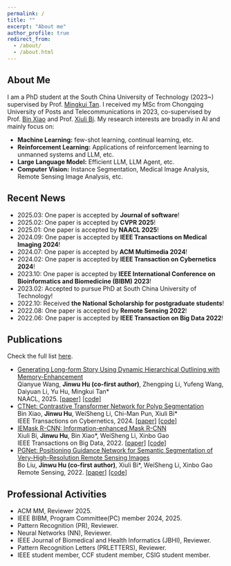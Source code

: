 ```yaml
---
permalink: /
title: ""
excerpt: "About me"
author_profile: true
redirect_from: 
  - /about/
  - /about.html
---
```

About Me
------
I am a PhD student at the South China University of Technology (2023~) supervised by Prof. [Mingkui Tan](https://tanmingkui.github.io/). I received my MSc from Chongqing University of Posts and Telecommunications in 2023, co-supervised by Prof. [Bin Xiao](https://faculty.cqupt.edu.cn/xiaobin/zh_CN/index.htm) and Prof. [Xiuli Bi](https://scholar.google.com/citations?user=1Ezgfw8AAAAJ&hl=en). My research interests are broadly in AI and mainly focus on:
- **Machine Learning:** few-shot learning, continual learning, etc.
- **Reinforcement Learning:** Applications of reinforcement learning to unmanned systems and LLM, etc.  
- **Large Language Model:** Efficient LLM, LLM Agent, etc.
- **Computer Vision:** Instance Segmentation, Medical Image Analysis, Remote Sensing Image Analysis, etc.

Recent News
------
- 2025.03: One paper is accepted by **Journal of software**!
- 2025.02: One paper is accepted by **CVPR 2025**!
- 2025.01: One paper is accepted by **NAACL 2025**!
- 2024.09: One paper is accepted by **IEEE Transactions on Medical Imaging 2024**!
- 2024.07: One paper is accepted by **ACM Multimedia 2024**!
- 2024.02: One paper is accepted by **IEEE Transaction on Cybernetics 2024**!
- 2023.10: One paper is accepted by **IEEE International Conference on Bioinformatics and Biomedicine (BIBM) 2023**!
- 2023.02: Accepted to pursue PhD at South China University of Technology!
- 2022.10: Received **the National Scholarship for postgraduate students**!
- 2022.08: One paper is accepted by **Remote Sensing 2022**!
- 2022.06: One paper is accepted by **IEEE Transaction on Big Data 2022**!

Publications
------
Check the full list [here](https://scholar.google.com/citations?user=XmqjPi0AAAAJ&hl=en).
- [Generating Long-form Story Using Dynamic Hierarchical Outlining with Memory-Enhancement](https://arxiv.org/pdf/2412.13575)  <br>
 Qianyue Wang, **Jinwu Hu (co-first author)**, Zhengping Li, Yufeng Wang, Daiyuan Li, Yu Hu, Mingkui Tan*<br>
      NAACL, 2025.
  <a href="https://arxiv.org/pdf/2412.13575">[paper]</a>  <a href="https://github.com/Qianyue-Wang/Generating-Long-form-Story-Using-Dynamic-Hierarchical-Outlining-with-Memory-Enhancement">[code]</a>
- [CTNet: Contrastive Transformer Network for Polyp Segmentation](https://ieeexplore.ieee.org/document/10471227)  <br>
 Bin Xiao, **Jinwu Hu**, WeiSheng Li, Chi-Man Pun, Xiuli Bi*<br>
      IEEE Transactions on Cybernetics, 2024.
<a href="https://ieeexplore.ieee.org/document/10471227">[paper]</a>  <a href="https://github.com/Fhujinwu/CTNet">[code]</a>
- [IEMask R-CNN: Information-enhanced Mask R-CNN](https://ieeexplore.ieee.org/abstract/document/9811396)  <br>
Xiuli Bi, **Jinwu Hu**, Bin Xiao*, WeiSheng Li, Xinbo Gao <br>
     IEEE Transactions on Big Data, 2022.
<a href="https://ieeexplore.ieee.org/abstract/document/9811396">[paper]</a>  <a href="https://github.com/Fhujinwu/IEMask">[code]</a>
- [PGNet: Positioning Guidance Network for Semantic Segmentation of Very-High-Resolution Remote Sensing Images](https://www.mdpi.com/2072-4292/14/17/4219)  <br>
Bo Liu, **Jinwu Hu (co-first author)**, Xiuli Bi*, WeiSheng Li, Xinbo Gao <br>
     Remote Sensing, 2022.
<a href="https://www.mdpi.com/2072-4292/14/17/4219">[paper]</a>  <a href="https://github.com/Fhujinwu/PGNet">[code]</a>

Professional Activities
------
- ACM MM, Reviewer 2025.
- IEEE BIBM, Program Committee(PC) member 2024, 2025.
- Pattern Recognition (PR), Reviewer.
- Neural Networks (NN), Reviewer.
- IEEE Journal of Biomedical and Health Informatics (JBHI), Reviewer.
- Pattern Recognition Letters (PRLETTERS), Reviewer.
- IEEE student member, CCF student member, CSIG student member.
